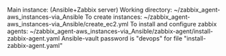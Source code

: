 Main instance: (Ansible+Zabbix server)
Working directory: ~/zabbix_agent-aws_instances-via_Ansible
To create instances:  ~/zabbix_agent-aws_instances-via_Ansible/create_ec2.yml
To install and configure zabbix agents: ~/zabbix_agent-aws_instances-via_Ansible/zabbix-agent/install-zabbix-agent.yaml
Ansible-vault password is "devops" for file "install-zabbix-agent.yaml"
